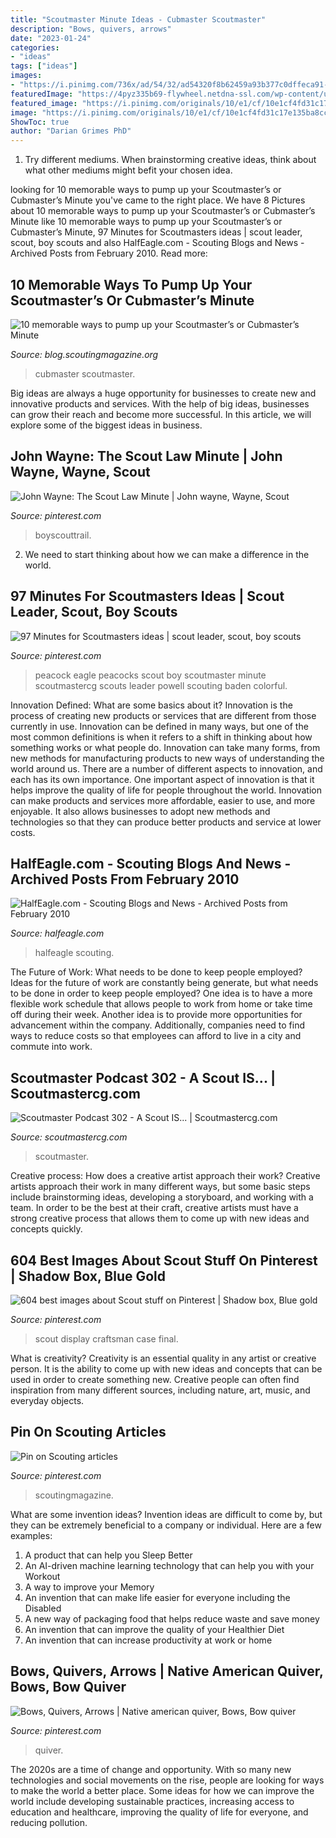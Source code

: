 ```yaml
---
title: "Scoutmaster Minute Ideas - Cubmaster Scoutmaster"
description: "Bows, quivers, arrows"
date: "2023-01-24"
categories:
- "ideas"
tags: ["ideas"]
images:
- "https://i.pinimg.com/736x/ad/54/32/ad54320f8b62459a93b377c0dffeca91--bow-quiver-bow-hunting.jpg"
featuredImage: "https://4pyz335b69-flywheel.netdna-ssl.com/wp-content/uploads/2016/02/podcast302-1024x536.png"
featured_image: "https://i.pinimg.com/originals/10/e1/cf/10e1cf4fd31c17e135ba8ccb863b14de.png"
image: "https://i.pinimg.com/originals/10/e1/cf/10e1cf4fd31c17e135ba8ccb863b14de.png"
ShowToc: true
author: "Darian Grimes PhD"
---
```



1. Try different mediums. When brainstorming creative ideas, think about what other mediums might befit your chosen idea.

	

		
looking for 10 memorable ways to pump up your Scoutmaster’s or Cubmaster’s Minute you've came to the right place. We have 8 Pictures about 10 memorable ways to pump up your Scoutmaster’s or Cubmaster’s Minute like 10 memorable ways to pump up your Scoutmaster’s or Cubmaster’s Minute, 97 Minutes for Scoutmasters ideas | scout leader, scout, boy scouts and also HalfEagle.com - Scouting Blogs and News - Archived Posts from February 2010. Read more:
		
    
## 10 Memorable Ways To Pump Up Your Scoutmaster’s Or Cubmaster’s Minute

<img loading=lazy src="https://i1.wp.com/blog.scoutingmagazine.org/wp-content/uploads/sites/2/2012/04/sminute-2.jpg?resize=300%2C225&amp;ssl=1" onerror="this.onerror=null;this.src='https://tse1.mm.bing.net/th?id=OIP.y0-5nmy4Ky_nQKMQAQ_kdQAAAA&amp;pid=15.1';" alt="10 memorable ways to pump up your Scoutmaster’s or Cubmaster’s Minute">

_Source: blog.scoutingmagazine.org_

>cubmaster scoutmaster. 

	

Big ideas are always a huge opportunity for businesses to create new and innovative products and services. With the help of big ideas, businesses can grow their reach and become more successful. In this article, we will explore some of the biggest ideas in business.

    
## John Wayne: The Scout Law Minute | John Wayne, Wayne, Scout

<img loading=lazy src="https://i.pinimg.com/originals/10/e1/cf/10e1cf4fd31c17e135ba8ccb863b14de.png" onerror="this.onerror=null;this.src='https://tse4.mm.bing.net/th?id=OIP.iMyC5F16QR4CekphIrST9AHaHa&amp;pid=15.1';" alt="John Wayne: The Scout Law Minute | John wayne, Wayne, Scout">

_Source: pinterest.com_

>boyscouttrail. 

	

2. We need to start thinking about how we can make a difference in the world.

    
## 97 Minutes For Scoutmasters Ideas | Scout Leader, Scout, Boy Scouts

<img loading=lazy src="https://i.pinimg.com/236x/d3/0f/43/d30f43b6c8e21bc1d3be90d9efaae5b3--baden-powell-boy-scouting.jpg" onerror="this.onerror=null;this.src='https://tse4.mm.bing.net/th?id=OIP.w29fke5mHaom0b39ad3-ZQAAAA&amp;pid=15.1';" alt="97 Minutes for Scoutmasters ideas | scout leader, scout, boy scouts">

_Source: pinterest.com_

>peacock eagle peacocks scout boy scoutmaster minute scoutmastercg scouts leader powell scouting baden colorful. 

	

Innovation Defined: What are some basics about it?
Innovation is the process of creating new products or services that are different from those currently in use. Innovation can be defined in many ways, but one of the most common definitions is when it refers to a shift in thinking about how something works or what people do. Innovation can take many forms, from new methods for manufacturing products to new ways of understanding the world around us. There are a number of different aspects to innovation, and each has its own importance.
One important aspect of innovation is that it helps improve the quality of life for people throughout the world. Innovation can make products and services more affordable, easier to use, and more enjoyable. It also allows businesses to adopt new methods and technologies so that they can produce better products and service at lower costs.

    
## HalfEagle.com - Scouting Blogs And News - Archived Posts From February 2010

<img loading=lazy src="http://www.halfeagle.com/cache2/34/422704924d60116e7f2d29e13ef6b407.jpg" onerror="this.onerror=null;this.src='https://tse3.mm.bing.net/th?id=OIP.hhmjaVCmJnULjJmucRjOtgHaFj&amp;pid=15.1';" alt="HalfEagle.com - Scouting Blogs and News - Archived Posts from February 2010">

_Source: halfeagle.com_

>halfeagle scouting. 

	

The Future of Work: What needs to be done to keep people employed?
Ideas for the future of work are constantly being generate, but what needs to be done in order to keep people employed? One idea is to have a more flexible work schedule that allows people to work from home or take time off during their week. Another idea is to provide more opportunities for advancement within the company. Additionally, companies need to find ways to reduce costs so that employees can afford to live in a city and commute into work.

    
## Scoutmaster Podcast 302 - A Scout IS... | Scoutmastercg.com

<img loading=lazy src="https://4pyz335b69-flywheel.netdna-ssl.com/wp-content/uploads/2016/02/podcast302-1024x536.png" onerror="this.onerror=null;this.src='https://tse4.mm.bing.net/th?id=OIP.QTD4fAOacjjGiiTy8RR1dwHaD4&amp;pid=15.1';" alt="Scoutmaster Podcast 302 - A Scout IS... | Scoutmastercg.com">

_Source: scoutmastercg.com_

>scoutmaster. 

	

Creative process: How does a creative artist approach their work?
Creative artists approach their work in many different ways, but some basic steps include brainstorming ideas, developing a storyboard, and working with a team. In order to be the best at their craft, creative artists must have a strong creative process that allows them to come up with new ideas and concepts quickly.

    
## 604 Best Images About Scout Stuff On Pinterest | Shadow Box, Blue Gold

<img loading=lazy src="https://s-media-cache-ak0.pinimg.com/736x/37/14/38/37143807a371d44dc6cf4e7610f92196.jpg" onerror="this.onerror=null;this.src='https://tse4.mm.bing.net/th?id=OIP.R6pkREXwXvJtS28owpXGeQHaJ3&amp;pid=15.1';" alt="604 best images about Scout stuff on Pinterest | Shadow box, Blue gold">

_Source: pinterest.com_

>scout display craftsman case final. 

	

What is creativity?
Creativity is an essential quality in any artist or creative person. It is the ability to come up with new ideas and concepts that can be used in order to create something new. Creative people can often find inspiration from many different sources, including nature, art, music, and everyday objects.

    
## Pin On Scouting Articles

<img loading=lazy src="https://i.pinimg.com/originals/3e/ee/45/3eee454ef72be9bd0395350ba49b381a.jpg" onerror="this.onerror=null;this.src='https://tse3.mm.bing.net/th?id=OIP.z0gVqUzvv2hTvcoHqxIzlwHaDd&amp;pid=15.1';" alt="Pin on Scouting articles">

_Source: pinterest.com_

>scoutingmagazine. 

	

What are some invention ideas?
Invention ideas are difficult to come by, but they can be extremely beneficial to a company or individual. Here are a few examples:
1. A product that can help you Sleep Better 
2. An AI-driven machine learning technology that can help you with your Workout 
3. A way to improve your Memory 
4. An invention that can make life easier for everyone including the Disabled 
5. A new way of packaging food that helps reduce waste and save money 
6. An invention that can improve the quality of your Healthier Diet 
7. An invention that can increase productivity at work or home 
    
## Bows, Quivers, Arrows | Native American Quiver, Bows, Bow Quiver

<img loading=lazy src="https://i.pinimg.com/736x/ad/54/32/ad54320f8b62459a93b377c0dffeca91--bow-quiver-bow-hunting.jpg" onerror="this.onerror=null;this.src='https://tse1.mm.bing.net/th?id=OIP.BJ_mXsn4lKR_3FdeplF10gHaHa&amp;pid=15.1';" alt="Bows, Quivers, Arrows | Native american quiver, Bows, Bow quiver">

_Source: pinterest.com_

>quiver. 

	

The 2020s are a time of change and opportunity. With so many new technologies and social movements on the rise, people are looking for ways to make the world a better place. Some ideas for how we can improve the world include developing sustainable practices, increasing access to education and healthcare, improving the quality of life for everyone, and reducing pollution.

